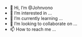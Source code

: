 - 👋 Hi, I’m @Johnvono
- 👀 I’m interested in ...
- 🌱 I’m currently learning ...
- 💞️ I’m looking to collaborate on ...
- 📫 How to reach me ...

<!---
Johnvono/Johnvono is a ✨ special ✨ repository because its `README.md` (this file) appears on your GitHub profile.
You can click the Preview link to take a look at your changes.
--->
